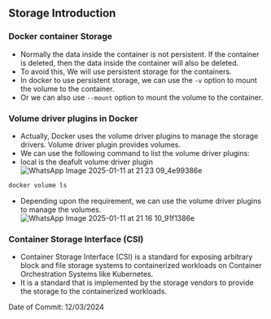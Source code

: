## Storage Introduction

### Docker container Storage

- Normally the data inside the container is not persistent. If the container is deleted, then the data inside the container will also be deleted.
- To avoid this, We will use persistent storage for the containers.
- In docker to use persistent storage, we can use the `-v` option to mount the volume to the container.
- Or we can also use `--mount` option to mount the volume to the container.

### Volume driver plugins in Docker

- Actually, Docker uses the volume driver plugins to manage the storage drivers. Volume driver plugin provides volumes.
- We can use the following command to list the volume driver plugins:
- local is the deafult volume driver plugin
![WhatsApp Image 2025-01-11 at 21 23 09_4e99386e](https://github.com/user-attachments/assets/5be50a85-8234-486d-9bbc-d60efb6808e6)

```bash
docker volume ls
```
- Depending upon the requirement, we can use the volume driver plugins to manage the volumes.
![WhatsApp Image 2025-01-11 at 21 16 10_91f1386e](https://github.com/user-attachments/assets/ee15c4c1-0c29-46d5-80db-fdd69a5915cd)

### Container Storage Interface (CSI)

- Container Storage Interface (CSI) is a standard for exposing arbitrary block and file storage systems to containerized workloads on Container Orchestration Systems like Kubernetes.
- It is a standard that is implemented by the storage vendors to provide the storage to the containerized workloads.

Date of Commit: 12/03/2024
